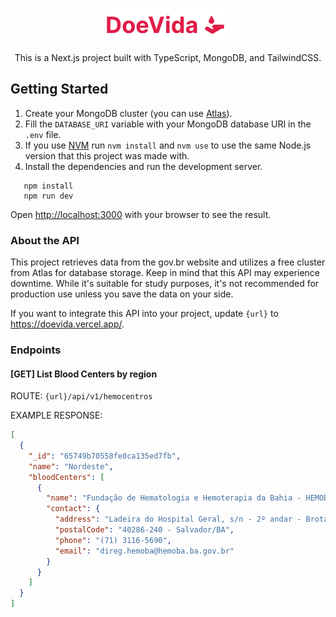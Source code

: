 <p align="center">
    <img width="200" src="./public/doevida-v2.svg" alt="Logo DoeVida">
</p>

<p align="center">
This is a Next.js project built with TypeScript, MongoDB, and TailwindCSS.
</p>

## Getting Started

1. Create your MongoDB cluster (you can use [Atlas](https://www.mongodb.com/cloud/atlas/register)).
2. Fill the `DATABASE_URI` variable with your MongoDB database URI in the `.env` file.
3. If you use [NVM](https://github.com/nvm-sh/nvm) run `nvm install` and `nvm use` to use the same Node.js version that this project was made with. 
4. Install the dependencies and run the development server.

```
   npm install
   npm run dev
```

Open [http://localhost:3000](http://localhost:3000) with your browser to see the result.

### About the API

This project retrieves data from the gov.br website and utilizes a free cluster from Atlas for database storage. Keep in mind that this API may experience downtime. While it's suitable for study purposes, it's not recommended for production use unless you save the data on your side.

If you want to integrate this API into your project, update `{url}` to https://doevida.vercel.app/.

### Endpoints

#### [GET] List Blood Centers by region

ROUTE: `{url}/api/v1/hemocentros`

EXAMPLE RESPONSE:

```json
[
  {
    "_id": "65749b70558fe0ca135ed7fb",
    "name": "Nordeste",
    "bloodCenters": [
      {
        "name": "Fundação de Hematologia e Hemoterapia da Bahia - HEMOBA",
        "contact": {
          "address": "Ladeira do Hospital Geral, s/n - 2º andar - Brotas",
          "postalCode": "40286-240 - Salvador/BA",
          "phone": "(71) 3116-5690",
          "email": "direg.hemoba@hemoba.ba.gov.br"
        }
      }
    ]
  }
]
```
